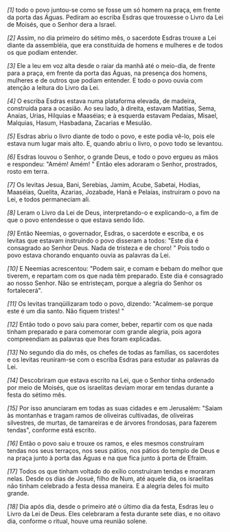 *[1]* todo o povo juntou-se como se fosse um só homem na praça, em frente da porta das Águas. Pediram ao escriba Esdras que trouxesse o Livro da Lei de Moisés, que o Senhor dera a Israel.

*[2]* Assim, no dia primeiro do sétimo mês, o sacerdote Esdras trouxe a Lei diante da assembléia, que era constituída de homens e mulheres e de todos os que podiam entender.

*[3]* Ele a leu em voz alta desde o raiar da manhã até o meio-dia, de frente para a praça, em frente da porta das Águas, na presença dos homens, mulheres e de outros que podiam entender. E todo o povo ouvia com atenção a leitura do Livro da Lei.

*[4]* O escriba Esdras estava numa plataforma elevada, de madeira, construída para a ocasião. Ao seu lado, à direita, estavam Matitias, Sema, Anaías, Urias, Hilquias e Maaséias; e à esquerda estavam Pedaías, Misael, Malquias, Hasum, Hasbadana, Zacarias e Mesulão.

*[5]* Esdras abriu o livro diante de todo o povo, e este podia vê-lo, pois ele estava num lugar mais alto. E, quando abriu o livro, o povo todo se levantou.

*[6]* Esdras louvou o Senhor, o grande Deus, e todo o povo ergueu as mãos e respondeu: "Amém! Amém! " Então eles adoraram o Senhor, prostrados, rosto em terra.

*[7]* Os levitas Jesua, Bani, Serebias, Jamim, Acube, Sabetai, Hodias, Maaséias, Quelita, Azarias, Jozabade, Hanã e Pelaías, instruíram o povo na Lei, e todos permaneciam ali.

*[8]* Leram o Livro da Lei de Deus, interpretando-o e explicando-o, a fim de que o povo entendesse o que estava sendo lido.

*[9]* Então Neemias, o governador, Esdras, o sacerdote e escriba, e os levitas que estavam instruindo o povo disseram a todos: "Este dia é consagrado ao Senhor Deus. Nada de tristeza e de choro! " Pois todo o povo estava chorando enquanto ouvia as palavras da Lei.

*[10]* E Neemias acrescentou: "Podem sair, e comam e bebam do melhor que tiverem, e repartam com os que nada têm preparado. Este dia é consagrado ao nosso Senhor. Não se entristeçam, porque a alegria do Senhor os fortalecerá".

*[11]* Os levitas tranqüilizaram todo o povo, dizendo: "Acalmem-se porque este é um dia santo. Não fiquem tristes! "

*[12]* Então todo o povo saiu para comer, beber, repartir com os que nada tinham preparado e para comemorar com grande alegria, pois agora compreendiam as palavras que lhes foram explicadas.

*[13]* No segundo dia do mês, os chefes de todas as famílias, os sacerdotes e os levitas reuniram-se com o escriba Esdras para estudar as palavras da Lei.

*[14]* Descobriram que estava escrito na Lei, que o Senhor tinha ordenado por meio de Moisés, que os israelitas deviam morar em tendas durante a festa do sétimo mês.

*[15]* Por isso anunciaram em todas as suas cidades e em Jerusalém: "Saiam às montanhas e tragam ramos de oliveiras cultivadas, de oliveiras silvestres, de murtas, de tamareiras e de árvores frondosas, para fazerem tendas", conforme está escrito.

*[16]* Então o povo saiu e trouxe os ramos, e eles mesmos construíram tendas nos seus terraços, nos seus pátios, nos pátios do templo de Deus e na praça junto à porta das Águas e na que fica junto à porta de Efraim.

*[17]* Todos os que tinham voltado do exílio construíram tendas e moraram nelas. Desde os dias de Josué, filho de Num, até aquele dia, os israelitas não tinham celebrado a festa dessa maneira. E a alegria deles foi muito grande.

*[18]* Dia após dia, desde o primeiro até o último dia da festa, Esdras leu o Livro da Lei de Deus. Eles celebraram a festa durante sete dias, e no oitavo dia, conforme o ritual, houve uma reunião solene.

